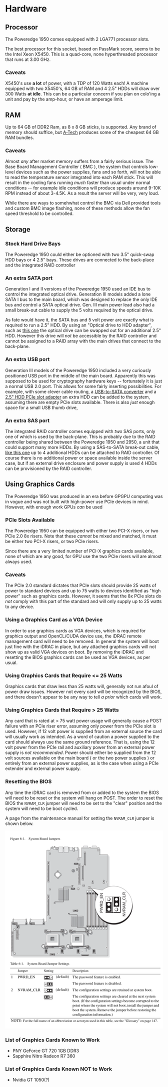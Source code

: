 # Hardware

## Processor

The Poweredge 1950 comes equipped with 2 LGA771 processor slots.

The best processor for this socket, based on PassMark score, seems to be the Intel Xeon X5450.
This is a quad-core, none hyperthreaded processor that runs at 3.00 GHz.

### Caveats

X5450's use **a lot** of power, with a TDP of 120 Watts each! A machine
equipped with two X5450's, 64 GB of RAM and 4 2.5" HDDs will draw over 300 Watts
**at idle**. This can be a particular concern if you plan on colo'ing a unit
and pay by the amp-hour, or have an amperage limit.

## RAM

Up to 64 GB of DDR2 Ram, as 8 x 8 GB sticks, is supported. Any brand of memory
should suffice, but [A-Tech](https://www.amazon.com/gp/product/B00J8QK43A/)
produces some of the cheapest 64 GB RAM bundles.

### Caveats
Almost *any* after market memory suffers from a fairly serious issue. The
Base Board Management Controller ( BMC ), the system that controls low-level
devices such as the power supplies, fans and so forth, will not be able to read
the temperature sensor integrated into each RAM stick. This will result in the
cooling fans running *much* faster than usual under normal conditions
-- for example idle conditions will produce speeds around 9-10K RPM instead of about
3-4.5K.
As a result the server will be very, very loud.

While there are ways to somehwhat control the BMC via Dell provided tools and
custom BMC image flashing, none of these methods allow the fan speed
threshold to be controlled.

## Storage

### Stock Hard Drive Bays

The Poweredge 1950 could either be optioned with two 3.5" quick-swap HDD bays
or 4 2.5" bays. These drives are connected to the back-place and the integrated
RAID controller

### An extra SATA port

Generation I and II versions of the Poweredge 1950 used an IDE bus to control the
integrated optical drive. Generation III models added a lone SATA I bus to the
main board, which was designed to replace the only IDE bus and control a SATA
optical drive. Gen. III main power lead also had a small break-out cable to supply
the 5 volts required by the optical drive.

As fate would have it, the SATA bus
and 5 volt power are exactly what is required to run a 2.5" HDD. By using an
"Optical drive to HDD adapter", such as [this one](https://www.amazon.com/gp/product/B004XIU4T2/)
the optical drive can be swapped out for an additional 2.5" HDD. However this drive
will *not* be accessible by the RAID controller and cannot be assigned to a RAID
array with the main drives that connect to the back-plane.

### An extra USB port

Generation III models of the Poweredge 1950 included a very curiously positioned
USB port in the middle of the main board. Apparently this was supposed to be used
for cryptography hardware keys -- fortunately it is just a normal USB 2.0 port.
This allows for some fairly inserting possibilities. For example, with some clever
cable routing, a [USB-to-SATA converter](https://www.amazon.com/gp/product/B00HJZJI84/)
and a [2.5" HDD PCIe slot adapter](https://www.amazon.com/gp/product/B0080V73RE/) an
extra HDD can be added to the system, assuming there are empty PCIe slots available.
There is also *just* enough space for a small USB thumb drive,  

### An extra SAS port

The integrated RAID controller comes equipped with *two* SAS ports, only one of
which is used by the back-plane. This is probably due to the RAID controller being
shared between the Poweredge 1950 and 2950, a unit that could support many more
HDDs. By using a SAS-to-SATA break-out cable, [like this one](https://www.amazon.com/gp/product/B00S7KTUXS/) up to 4 additional HDDs can be
attached to RAID controller. Of course there is
no additional power or space available inside the server case, but if an external
drive enclosure and power supply is used 4 HDDs can be provisioned by the RAID controller.

## Using Graphics Cards

The Poweredge 1950 was produced in an era before GPGPU computing was in vogue
and was not built with high-power use PCIe devices in mind. However, with enough
work GPUs *can* be used

### PCIe Slots Available

The Poweredge 1950 can be equipped with either two PCI-X risers, or two PCIe 2.0
8x risers. Note that these *cannot* be mixed and matched, it must be either two
PCI-X risers, or two PCIe risers.

Since there are a very limited number of PCI-X graphics cards available, none of
which are any good, for GPU use the two PCIe risers will are almost always used.

### Caveats

The PCIe 2.0 standard dictates that PCIe slots should provide 25 watts of power to
standard devices and up to 75 watts to devices identified as "high power" such as
graphics cards. However, it seems that the 8x PCIe slots do *not* comply with
this part of the standard and will only supply up to 25 watts to any device.

### Using a Graphics Card as a VGA Device

In order to use graphics cards as VGA devices, which
is required for graphics output and OpenCL/CUDA device use, the iDRAC
remote management card will need to be removed. In general the system will boot
just fine with the iDRAC in place, but any attached graphics cards will not show
up as valid VGA devices on boot. By removing the iDRAC and resetting the BIOS
graphics cards can be used as VGA devices, as per usual.

### Using Graphics Cards that Require <= 25 Watts

Graphics cards that draw less than 25 watts will, generally not run afoul
of power draw issues. However not every card will be recognized by the BIOS, and
there doesn't appear to be any way to tell *a prior* which cards will work.

### Using Graphics Cards that Require > 25 Watts

Any card that is rated at > 75 watt power usage will generally cause a POST failure
with an PCIe riser error, assuming only power from the PCIe slot is used. However,
if 12 volt power is supplied from an external source the card will usually work
as intended. As a word of caution a power supplied to the card should always use
the same ground reference. That is, using the 12 volt power from the PCIe rail
and auxiliary power from an external power supply is *not recommended*.
Power should either be supplied from the 12 volt sources available on the main board
( or the two power supplies ) or entirely from an external power supplies, as is the
case when using a PCIe extender and external power supply.

### Resetting the BIOS

Any time the iDRAC card is removed from or added to the system the BIOS will need
to be reset or the system will hang on POST. The order to reset the BIOS the
`NVRAM_CLR` jumper will need to be set to the "clear" position and the system will
need to be boot cycled.

A page from the maintenance manual for setting the `NVRAM_CLR` jumper is shown below.

![this page](static_assets/dell_poweredge_1950_bios_reset_pg.png)

### List of Graphics Cards Known to Work

* PNY GeForce GT 720 1GB DDR3
* Sapphire Nitro Radeon R7 360

### List of Graphics Cards Known NOT to Work

* Nvidia GT 1050(?)
